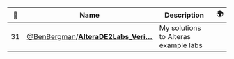 |:star2: | Name | Description | 🌍|
|---|---|---|---|
|31|[@BenBergman](https://github.com/BenBergman)/[**AlteraDE2Labs_Veri…**](https://github.com/BenBergman/AlteraDE2Labs_Verilog)|My solutions to Alteras example labs||

